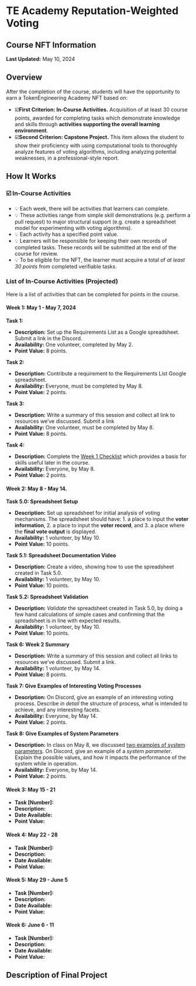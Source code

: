 # TE Academy Reputation-Weighted Voting 
## Course NFT Information

**Last Updated:** May 10, 2024

## Overview

After the completion of the course, students will have the opportunity to earn a TokenEngineering Academy NFT based on:
* ☑️**First Criterion: In-Course Activities.** Acquisition of at least 30 course points, awarded for completing tasks which demonstrate knowledge and skills through **activities supporting the overall learning environment**.
* ☑️**Second Criterion: Capstone Project.** This item allows the student to show their proficiency with using computational tools to thoroughly analyze features of voting algorithms, including analyzing potential weaknesses, in a professional-style report. 

## How It Works 

### ☑️ In-Course Activities

* :bulb: Each week, there will be activities that learners can complete.
* :bulb: These activities range from simple skill demonstrations (e.g. perform a pull request) to major structural support (e.g. create a spreadsheet model for experimenting with voting algorithms).
* :bulb: Each activity has a specified point value. 
* :bulb: Learners will be responsible for keeping their own records of completed tasks. These records will be submitted at tbe end of the course for review. 
* :bulb: To be eligible for the NFT, the learner must acquire a total of *at least 30 points* from completed verifiable tasks. 

### List of In-Course Activities (Projected)

Here is a list of activities that can be completed for points in the course. 

#### Week 1: May 1 - May 7, 2024

**Task 1:**
* **Description:** Set up the Requirements List as a Google spreadsheet. Submit a link in the Discord. 
* **Availability:** One volunteer, completed by May 2. 
* **Point Value:** 8 points.

 **Task 2:**
* **Description:** Contribute a requirement to the Requirements List Google spreadsheet. 
* **Availability:**  Everyone, must be completed by May 8.
* **Point Value:** 2 points.

 **Task 3:**
* **Description:** Write a summary of this session and collect all link to resources we’ve discussed. Submit a link 
* **Availability:**  One volunteer, must be completed by May 8.
* **Point Value:** 8 points. 

**Task 4:** 
* **Description:** Complete the [Week 1 Checklist](https://github.com/TE-Academy/Reputation-Weighted-Voting/blob/main/week-1-tasks-checklist.md) which provides a basis for skills useful later in the course. 
* **Availability:**  Everyone, by May 8. 
* **Point Value:** 2 points. 


#### Week 2: May 8 - May 14. 

**Task 5.0: Spreadsheet Setup** 
* **Description:** Set up spreadsheet for initial analysis of voting mechanisms. The spreadsheet should have: 1. a place to input the **voter information**, 2. a place to input the **voter record**, and 3. a place where the **final vote output** is displayed. 
* **Availability:** 1 volunteer, by May 10. 
* **Point Value:** 10 points.

**Task 5.1: Spreadsheet Documentation Video** 
* **Description:** Create a video, showing how to use the spreadsheet created in Task 5.0.
* **Availability:** 1 volunteer, by May 10. 
* **Point Value:** 10 points.

**Task 5.2: Spreadsheet Validation** 
* **Description:** *Validate* the spreadsheet created in Task 5.0, by doing a few hand calculations of simple cases and confirming that the spreadsheet is in line with expected results. 
* **Availability:** 1 volunteer, by May 10. 
* **Point Value:** 10 points. 

**Task 6: Week 2 Summary** 
* **Description:** Write a summary of this session and collect all links to resources we’ve discussed. Submit a link.
* **Availability:** 1 volunteer, by May 14. 
* **Point Value:** 8 points. 

**Task 7: Give Examples of Interesting Voting Processes** 
* **Description:** On Discord, give an example of an interesting voting process. Describe *in detail* the structure of process, what is intended to achieve, and any interesting facets.
* **Availability:** Everyone, by May 14. 
* **Point Value:** 2 points. 

**Task 8: Give Examples of System Parameters** 
* **Description:** In class on May 8, we discussed [two examples of system parameters](https://www.youtube.com/live/rU1eN2wSvu8?feature=shared&t=3595). On Discord, give an example of a *system parameter*. Explain the possible values, and how it impacts the performance of the system while in operation.  
* **Availability:** Everyone, by May 14. 
* **Point Value:** 2 points. 




  
#### Week 3: May 15 - 21

* **Task [Number]:**
* **Description:**
* **Date Available:** 
* **Point Value:**

#### Week 4: May 22 - 28

* **Task [Number]:**
* **Description:**
* **Date Available:** 
* **Point Value:**

#### Week 5: May 29 - June 5

* **Task [Number]:**
* **Description:**
* **Date Available:** 
* **Point Value:**

#### Week 6: June 6 - 11

* **Task [Number]:**
* **Description:**
* **Date Available:** 
* **Point Value:**


## Description of Final Project

